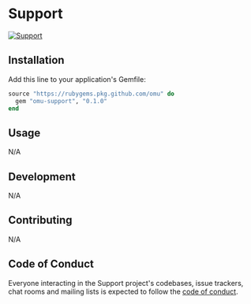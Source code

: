 # Support

[![Support](https://github.com/omu/joker/workflows/Support/badge.svg)](https://github.com/omu/joker/actions?query=workflow%3ASupport)


## Installation

Add this line to your application's Gemfile:

```ruby
source "https://rubygems.pkg.github.com/omu" do
  gem "omu-support", "0.1.0"
end
```
## Usage

N/A

## Development

N/A

## Contributing

N/A

## Code of Conduct

Everyone interacting in the Support project's codebases, issue trackers, chat rooms and mailing lists is expected to follow the [code of conduct](https://github.com/omu/joker/blob/main/support/CODE_OF_CONDUCT.md).
